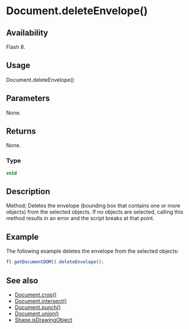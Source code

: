 # Document.deleteEnvelope()

## Availability

Flash 8.

## Usage

Document.deleteEnvelope()

## Parameters

None.

## Returns

None.

### Type

```typescript
void
```

## Description

Method; Deletes the envelope (bounding box that contains one or more objects) from the selected objects. If no objects are selected, calling this method results in an error and the script breaks at that point.

## Example

The following example deletes the envelope from the selected objects:

```javascript
fl.getDocumentDOM().deleteEnvelope();
```

## See also

- [Document.crop()](../Document_object/Document37.md)
- [Document.intersect()](../Document_object/Document97.md)
- [Document.punch()](../Document_object/Document230.md)
- [Document.union()](../Document_object/Document6120.md)
- [Shape.isDrawingObject](../Shape_object/Shape6.md)
